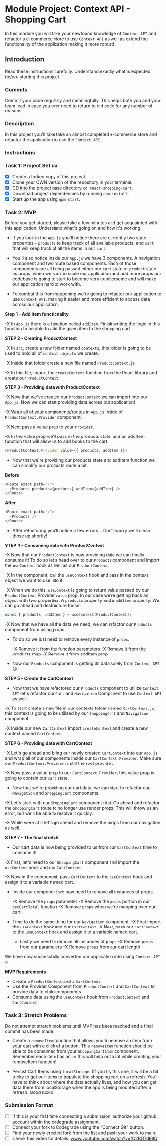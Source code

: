 # Module Project: Context API - Shopping Cart

In this module you will take your newfound knowledge of `Context API` and refactor a e-commerce store to use `Context API` as well as extend the functionality of the application making it more robust!

## Introduction

Read these instructions carefully. Understand exactly what is expected _before_ starting this project.

### Commits

Commit your code regularly and meaningfully. This helps both you and your team lead in case you ever need to return to old code for any number of reasons.

### Description

In this project you'll take take an almost completed e-commerce store and refactor the application to use the `Context API`.

### Instructions

### Task 1: Project Set up

- [X] Create a forked copy of this project.
- [X] Clone your OWN version of the repository in your terminal.
- [X] CD into the project base directory `cd react-shopping-cart`.
- [X] Download project dependencies by running `npm install`.
- [X] Start up the app using `npm start`.

### Task 2: MVP

Before you get started, please take a few minutes and get acquainted with this application. Understand what's going on and how it's working.

- If you look in the `App.js` you'll notice there are currently two state properties - `products` to keep track of all available products, and `cart` that will keep track of all the items in our `cart`.

- You'll also notice inside our `App.js` we have 3 components. A navigation component and two route based components. Each of those components are all being passed either our `cart` state or `product` state as props, when we start to scale our application and add more props our codebase is going to start to become very cumbersome and will make our application hard to work with.

- To combat this from happening we're going to refactor our application to use `Context API`, making it easier and more efficient to access data across our application.

**Step 1 - Add item functionality**

-X In `App.js` there is a function called `addItem`. Finish writing the logic in this function to be able to add the given item to the shopping cart

**STEP 2 - Creating ProductContext**

-X In `src`, create a new folder named `contexts`, this folder is going to be used to hold all of `context objects` we create.

-X Inside that folder create a new file named `ProductContext.js`

-X In this file, import the `createContext` function from the React library and create our `ProductContext`.

**STEP 3 - Providing data with ProductContext**

-X Now that we've created our `ProductContext` we can import into our `App.js`. Now we can start providing data across our application!

-X Wrap all of your components/routes in `App.js` inside of `ProductContext.Provider` component.

-X Next pass a value prop to your `Provider`.

-X In the value prop we'll pass in the products state, and an addItem function that will allow us to add books to the cart.

```js
<ProductContext.Provider value={{ products, addItem }}>
```

- Now that we're providing our products state and addItem function we can simplify our products route a bit.

**Before**

```js
<Route exact path="/">
  <Products products={products} addItem={addItem} />
</Route>
```

**After**

```js
<Route exact path="/">
  <Products />
</Route>
```

- After refactoring you'll notice a few errors... Don't worry we'll clean those up shortly!

**STEP 4 - Consuming data with ProductContext**

-X Now that our `ProductContext` is now providing data we can finally consume it! To do so let's head over to our `Products` component and import the `useContext` hook as well as our `ProductContext`.

-X In the component, call the `useContext` hook and pass in the context object we want to use into it.

-X When we do this, `useContext` is going to return value passed by our `ProductContext` Provider `value` prop. In our case we're getting back an object with two properties. A `products` property and a `addItem` property. We can go ahead and destructure those.

```js
const { products, addItem } = useContext(ProductContext);
```

-X Now that we have all the data we need, we can refactor our `Products` component from using props.

- To do so we just need to remove every instance of `props`.

  -X Remove it from the function parameters
  -X Remove it from the products map
  -X Remove it from addItem prop

- Now our `Products` component is getting its data solely from `Context API` 😃.

**STEP 5 - Create the CartContext**

- Now that we have refactored our `Products` component to utilize `Context API` let's refactor our `Cart` and `Navigation` Component to use `Context API` as well.

-X To start create a new file in our contexts folder named `CartContext.js`, this context is going to be utilized by our `ShoppingCart` and `Navigation` component.

-X Inside our new `CartContext` import `createContext` and create a new context named `CartContext`.

**STEP 6 - Providing data with CartContext**

-X Let's go ahead and bring our newly created `CartContext` into our `App.js` and wrap all of our components inside our `CartContext.Provider`. Make sure our `ProductContext.Provider` is still the root provider.

-X Now pass a value prop to our `CartContext.Provider`, this value prop is going to contain our `cart` state.

- Now that we're providing our cart data, we can start to refactor our `Navigation` and `ShoppingCart` components.

-X Let's start with our `ShoppingCart` component first. Go ahead and refactor the `ShoppingCart` route to no longer use render props. This will throw us an error, but we'll be able to resolve it quickly.

-X While were at it let's go ahead and remove the props from our navigation as well.

**STEP 7 - The final stretch**

- Our cart data is now being provided to us from our `CartContext` time to consume it!

-X First, let's head to our `ShoppingCart` component and import the `useContext` hook and our `CartContext`.

-X Now in the component, pass `CartContext` to the `useContext` hook and assign it to a variable named cart.

- Inside our component we now need to remove all instances of props.

  -X Remove the `props` parameter
  -X Remove the `props` portion in our `getCartTotal` function
  -X Remove `props` when we're mapping over our cart

- Time to do the same thing for our `Navigation` component.
  -X First import the `useContext` hook and our `CartContext`
  -X Next, pass our `CartContext` to the `useContext` hook and assign it to a variable named cart.
  - Lastly we need to remove all instances of `props`
    -X Remove `props` from our parameters
    -X Remove `props` from our cart length

We have now successfully converted our application into using `Context API` 🔥

**MVP Requirements**

- Create a `ProductContext` and a `CartContext`
- Use the Provider Component from `ProductContext` and `CartContext` to provide data to child components
- Consume data using the `useContext` hook from `ProductContext` and `CartContext`

### Task 3: Stretch Problems

Do not attempt stretch problems until MVP has been reached and a final commit has been made.

- Create a `removeItem` function that allows you to remove an item from your cart with a click of a button. This `removeItem` function should be able to be consumed from your `ShoppingCartItem` component.
  Remember each item has an `id` this will help out a lot while creating your removeItem function!

- Persist Cart Items using `localStorage`. (If you try this one, it will be a bit tricky to get our items to populate the shopping cart on a refresh. You'll have to think about where the data actually lives, and how you can get data there from localStorage when the app is being mounted after a refresh. Good luck!)

### Submission Format
- [ ] If this is your first time connecting a submission, authorize your github account within the codegrade assignment.
- [ ] Connect your fork to Codegrade using the "Connect Git" button.
- [ ] Find your newly created fork from the list and push your work to main.
- [ ] Check this video for details: www.youtube.com/watch?v=fC2BO7dI6IQ
